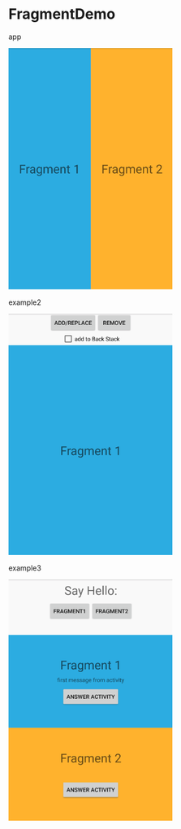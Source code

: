 # FragmentDemo

app

![Example 1](https://github.com/d-yaskevich/FragmentDemo/blob/master/images/fragment_example1.png)

example2

![Example 2](https://github.com/d-yaskevich/FragmentDemo/blob/master/images/fragment_example2.png)

example3

![Example 3](https://github.com/d-yaskevich/FragmentDemo/blob/master/images/fragment_example3.png)

